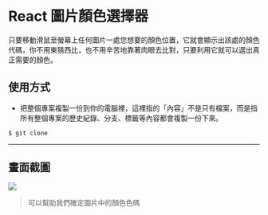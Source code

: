 # React 圖片顏色選擇器

只要移動滑鼠至螢幕上任何圖片一處您想要的顏色位置，它就會顯示出該處的顏色代碼，你不用東猜西比，也不用辛苦地靠著肉眼去比對，只要利用它就可以選出真正需要的顏色。

## 使用方式
- 把整個專案複製一份到你的電腦裡，這裡指的「內容」不是只有檔案，而是指所有整個專案的歷史紀錄、分支、標籤等內容都會複製一份下來。
```sh
$ git clone
```

----

## 畫面截圖
![](https://i.imgur.com/LrFnmvZ.gif)
> 可以幫助我們確定圖片中的顏色色碼
